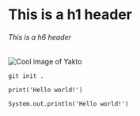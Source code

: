 # This is a h1 header
###### This is a h6 header

![Cool image of Yakto](https://octodex.github.com/images/yaktocat.png)

```
git init .

print('Hello world!')

System.out.println('Hello world!')
```
